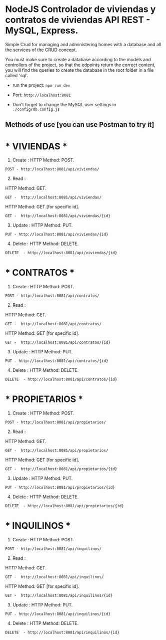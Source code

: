 # NodeJS Controlador de viviendas y contratos de viviendas API REST - MySQL, Express.

Simple Crud for managing and administering homes with a database and all the services of the CRUD concept.

You must make sure to create a database according to the models and controllers of the project, so that the edpoints return the correct content, you will find the queries to create the database in the root folder in a file called 'sql'.

* run the project: `npm run dev`

* Port: `http://localhost:8081`
* Don't forget to change the MySQL user settings in `./config/db.config.js`

## Methods of use [you can use Postman to try it]

# * VIVIENDAS * 

1. Create :
HTTP Method: POST.
```
POST - http:/localhost:8081/api/viviendas/
```

2. Read :

HTTP Method: GET.
```
GET -  http://localhost:8081/api/viviendas/
```

HTTP Method: GET [for specific id].
```
GET -  http://localhost:8081/api/viviendas/{id}
```

3. Update :
HTTP Method: PUT.
```
PUT - http://localhost:8081/api/viviendas/{id}
```

4. Delete :
HTTP Method: DELETE.
```
DELETE  - http://localhost:8081/api/viviendas/{id}
```


# * CONTRATOS * 

1. Create :
HTTP Method: POST.
```
POST - http:/localhost:8081/api/contratos/
```

2. Read :

HTTP Method: GET.
```
GET -  http://localhost:8081/api/contratos/
```

HTTP Method: GET [for specific id].
```
GET -  http://localhost:8081/api/contratos/{id}
```

3. Update :
HTTP Method: PUT.
```
PUT - http://localhost:8081/api/contratos/{id}
```

4. Delete :
HTTP Method: DELETE.
```
DELETE  - http://localhost:8081/api/contratos/{id}
```



# * PROPIETARIOS * 

1. Create :
HTTP Method: POST.
```
POST - http:/localhost:8081/api/propietarios/
```

2. Read :

HTTP Method: GET.
```
GET -  http://localhost:8081/api/propietarios/
```

HTTP Method: GET [for specific id].
```
GET -  http://localhost:8081/api/propietarios/{id}
```

3. Update :
HTTP Method: PUT.
```
PUT - http://localhost:8081/api/propietarios/{id}
```

4. Delete :
HTTP Method: DELETE.
```
DELETE  - http://localhost:8081/api/propietarios/{id}
```
# * INQUILINOS * 

1. Create :
HTTP Method: POST.
```
POST - http:/localhost:8081/api/inquilinos/
```

2. Read :

HTTP Method: GET.
```
GET -  http://localhost:8081/api/inquilinos/
```

HTTP Method: GET [for specific id].
```
GET -  http://localhost:8081/api/inquilinos/{id}
```

3. Update :
HTTP Method: PUT.
```
PUT - http://localhost:8081/api/inquilinos/{id}
```

4. Delete :
HTTP Method: DELETE.
```
DELETE  - http://localhost:8081/api/inquilinos/{id}
